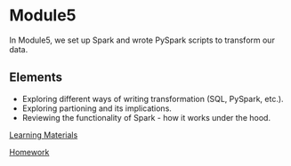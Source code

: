 # Module5
In Module5, we set up Spark and wrote PySpark scripts to transform our data. 

## Elements
- Exploring different ways of writing transformation (SQL, PySpark, etc.).
- Exploring partioning and its implications.
- Reviewing the functionality of Spark - how it works under the hood.

[Learning Materials](https://github.com/DataTalksClub/data-engineering-zoomcamp/tree/main/05-batch)

[Homework](https://github.com/DataTalksClub/data-engineering-zoomcamp/blob/main/cohorts/2024/05-batch/homework.md)
